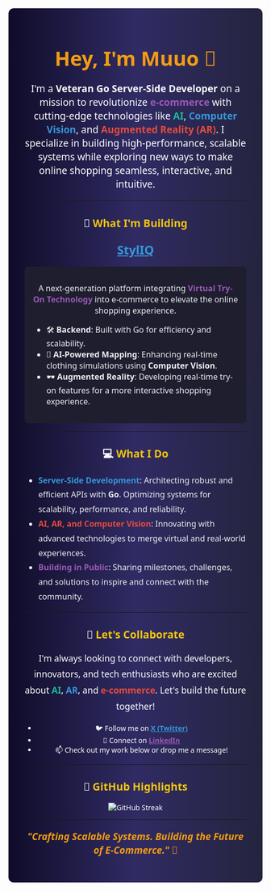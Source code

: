 <div align="center" style="background: linear-gradient(to right, #0f0c29, #302b63, #24243e); padding: 2rem; border-radius: 10px; color: #ffffff; font-family: 'Segoe UI', Tahoma, Geneva, Verdana, sans-serif;">

# <span style="font-size: 2.5rem; font-weight: bold; color: #f39c12;">Hey, I'm Muuo 👋</span>

<p style="font-size: 1.2rem; margin-top: 1rem;">
I'm a <b>Veteran Go Server-Side Developer</b> on a mission to revolutionize <b style="color: #9b59b6;">e-commerce</b> with cutting-edge technologies like <b style="color: #1abc9c;">AI</b>, <b style="color: #3498db;">Computer Vision</b>, and <b style="color: #e74c3c;">Augmented Reality (AR)</b>. I specialize in building high-performance, scalable systems while exploring new ways to make online shopping seamless, interactive, and intuitive.
</p>

---

## 🚀 <span style="color: #f1c40f;">What I'm Building</span>

### <a href="https://github.com/StylIQ" style="color: #3498db; font-size: 1.5rem; font-weight: bold;">StylIQ</a>
<div style="background-color: #1e1e2f; border-radius: 8px; padding: 1rem; margin: 1rem 0;">
<p style="color: #ecf0f1; font-size: 1rem;">
A next-generation platform integrating <b style="color: #9b59b6;">Virtual Try-On Technology</b> into e-commerce to elevate the online shopping experience. 
</p>
<ul style="text-align: left; font-size: 1rem; color: #ecf0f1;">
  <li>🛠 <b>Backend</b>: Built with Go for efficiency and scalability.</li>
  <li>🤖 <b>AI-Powered Mapping</b>: Enhancing real-time clothing simulations using <b>Computer Vision</b>.</li>
  <li>🕶 <b>Augmented Reality</b>: Developing real-time try-on features for a more interactive shopping experience.</li>
</ul>
</div>

---

## 💻 <span style="color: #f1c40f;">What I Do</span>

<ul style="text-align: left; font-size: 1rem; line-height: 1.8; color: #ecf0f1;">
  <li><b style="color: #3498db;">Server-Side Development</b>: Architecting robust and efficient APIs with <b>Go</b>. Optimizing systems for scalability, performance, and reliability.</li>
  <li><b style="color: #e74c3c;">AI, AR, and Computer Vision</b>: Innovating with advanced technologies to merge virtual and real-world experiences.</li>
  <li><b style="color: #9b59b6;">Building in Public</b>: Sharing milestones, challenges, and solutions to inspire and connect with the community.</li>
</ul>

---

## 🌟 <span style="color: #f1c40f;">Let's Collaborate</span>
<p style="font-size: 1.1rem; line-height: 1.8; color: #ffffff;">
I'm always looking to connect with developers, innovators, and tech enthusiasts who are excited about <b style="color: #1abc9c;">AI</b>, <b style="color: #3498db;">AR</b>, and <b style="color: #e74c3c;">e-commerce</b>. Let's build the future together!
</p>

- 🐦 Follow me on <a href="https://twitter.com/muuocodes" style="color: #3498db; font-weight: bold;">X (Twitter)</a>
- 💼 Connect on <a href="https://www.linkedin.com/in/evansmuuo" style="color: #9b59b6; font-weight: bold;">LinkedIn</a>
- 📫 Check out my work below or drop me a message!

---

## 🎯 <span style="color: #f1c40f;">GitHub Highlights</span>

<div align="center">
<img src="https://github-readme-streak-stats.herokuapp.com?user=codelord-evans&theme=tokyonight&hide_border=true" alt="GitHub Streak" />
</div>

---

<p style="font-size: 1.2rem; font-weight: bold; color: #f39c12;">
<i>"Crafting Scalable Systems. Building the Future of E-Commerce."</i> 🚀
</p>
</div>
